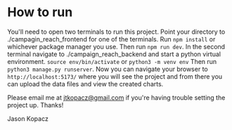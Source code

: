 # How to run

You'll need to open two terminals to run this project. Point your directory to ./campagin_reach_frontend for one of the terminals. Run `npm install` or whichever package manager you use. Then run `npm run dev`. In the second terminal navigate to ./campaign_reach_backend and start a python virtual environment. `source env/bin/activate` or `python3 -m venv env` Then run `python3 manage.py runserver`. Now you can navigate your browser to `http://localhost:5173/` where you will see the project and from there you can upload the data files and view the created charts.

Please email me at jtkopacz@gmail.com if you're having trouble setting the project up.
Thanks!

Jason Kopacz
